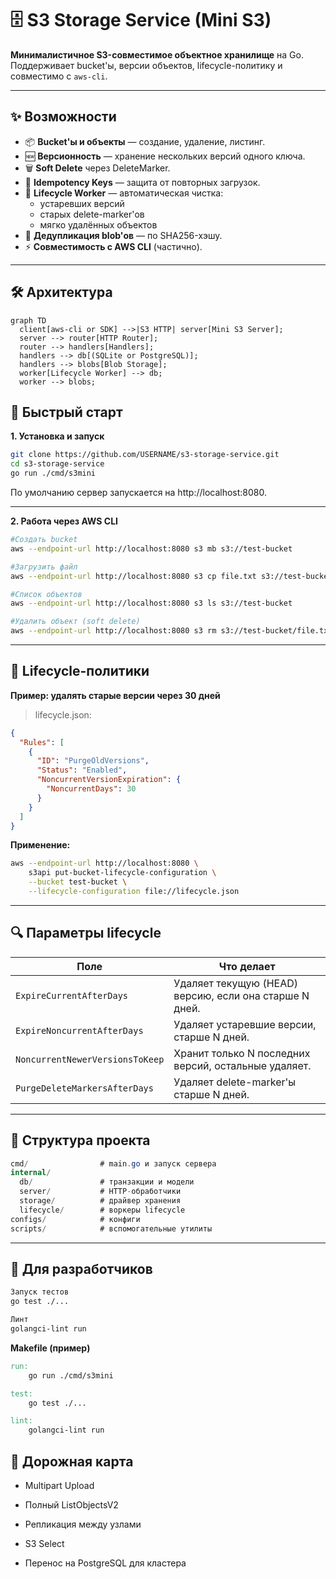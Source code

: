 # 🗄️ S3 Storage Service (Mini S3)

**Минималистичное S3-совместимое объектное хранилище** на Go.  
Поддерживает bucket'ы, версии объектов, lifecycle-политику и совместимо с `aws-cli`.

---

## ✨ Возможности
- 📦 **Bucket'ы и объекты** — создание, удаление, листинг.
- 🆕 **Версионность** — хранение нескольких версий одного ключа.
- 🗑 **Soft Delete** через DeleteMarker.
- 🔄 **Idempotency Keys** — защита от повторных загрузок.
- 🧹 **Lifecycle Worker** — автоматическая чистка:
  - устаревших версий
  - старых delete-marker'ов
  - мягко удалённых объектов
- 📁 **Дедупликация blob'ов** — по SHA256-хэшу.
- ⚡ **Совместимость с AWS CLI** (частично).

---

## 🛠 Архитектура
```mermaid
graph TD
  client[aws-cli or SDK] -->|S3 HTTP| server[Mini S3 Server];
  server --> router[HTTP Router];
  router --> handlers[Handlers];
  handlers --> db[(SQLite or PostgreSQL)];
  handlers --> blobs[Blob Storage];
  worker[Lifecycle Worker] --> db;
  worker --> blobs;

```
## 🚀 Быстрый старт ##
**1. Установка и запуск**
``` bash
git clone https://github.com/USERNAME/s3-storage-service.git
cd s3-storage-service
go run ./cmd/s3mini
```

По умолчанию сервер запускается на http://localhost:8080.

---

**2. Работа через AWS CLI**
```bash
#Создать bucket
aws --endpoint-url http://localhost:8080 s3 mb s3://test-bucket

#Загрузить файл
aws --endpoint-url http://localhost:8080 s3 cp file.txt s3://test-bucket/

#Список объектов
aws --endpoint-url http://localhost:8080 s3 ls s3://test-bucket

#Удалить объект (soft delete)
aws --endpoint-url http://localhost:8080 s3 rm s3://test-bucket/file.txt
```

---

## 🚀 Lifecycle-политики ##

**Пример: удалять старые версии через 30 дней** 

> lifecycle.json:

```json
{
  "Rules": [
    {
      "ID": "PurgeOldVersions",
      "Status": "Enabled",
      "NoncurrentVersionExpiration": {
        "NoncurrentDays": 30
      }
    }
  ]
}
```

**Применение:**

```bash
aws --endpoint-url http://localhost:8080 \
    s3api put-bucket-lifecycle-configuration \
    --bucket test-bucket \
    --lifecycle-configuration file://lifecycle.json
```

---
## 🔍 Параметры lifecycle ##
| Поле                            | Что делает                                             |
| ------------------------------- | ------------------------------------------------------ |
| `ExpireCurrentAfterDays`        | Удаляет текущую (HEAD) версию, если она старше N дней. |
| `ExpireNoncurrentAfterDays`     | Удаляет устаревшие версии, старше N дней.              |
| `NoncurrentNewerVersionsToKeep` | Хранит только N последних версий, остальные удаляет.   |
| `PurgeDeleteMarkersAfterDays`   | Удаляет delete-marker'ы старше N дней.                 |

---

## 🧩 Структура проекта 

```csharp
cmd/                # main.go и запуск сервера
internal/
  db/               # транзакции и модели
  server/           # HTTP-обработчики
  storage/          # драйвер хранения
  lifecycle/        # воркеры lifecycle
configs/            # конфиги
scripts/            # вспомогательные утилиты
```

---

## 🧪 Для разработчиков
```bash
Запуск тестов
go test ./...

Линт
golangci-lint run
```

**Makefile (пример)**
```Makefile
run:
	go run ./cmd/s3mini

test:
	go test ./...

lint:
	golangci-lint run
```

## 📅 Дорожная карта

 - Multipart Upload

 - Полный ListObjectsV2

 - Репликация между узлами

 - S3 Select

 - Перенос на PostgreSQL для кластера